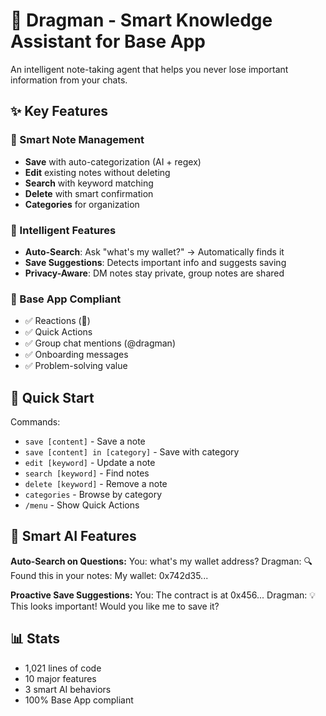 # 🐉 Dragman - Smart Knowledge Assistant for Base App

An intelligent note-taking agent that helps you never lose important information from your chats.

## ✨ Key Features

### 📝 Smart Note Management
- **Save** with auto-categorization (AI + regex)
- **Edit** existing notes without deleting
- **Search** with keyword matching
- **Delete** with smart confirmation
- **Categories** for organization

### 🧠 Intelligent Features
- **Auto-Search**: Ask "what's my wallet?" → Automatically finds it
- **Save Suggestions**: Detects important info and suggests saving
- **Privacy-Aware**: DM notes stay private, group notes are shared

### 🎯 Base App Compliant
- ✅ Reactions (👀)
- ✅ Quick Actions
- ✅ Group chat mentions (@dragman)
- ✅ Onboarding messages
- ✅ Problem-solving value

## 🚀 Quick Start

Commands:
- `save [content]` - Save a note
- `save [content] in [category]` - Save with category
- `edit [keyword]` - Update a note
- `search [keyword]` - Find notes
- `delete [keyword]` - Remove a note
- `categories` - Browse by category
- `/menu` - Show Quick Actions

## 🤖 Smart AI Features

**Auto-Search on Questions:**
You: what's my wallet address?
Dragman: 🔍 Found this in your notes:
My wallet: 0x742d35...

**Proactive Save Suggestions:**
You: The contract is at 0x456...
Dragman: 💡 This looks important!
Would you like me to save it?

## 📊 Stats
- 1,021 lines of code
- 10 major features
- 3 smart AI behaviors
- 100% Base App compliant
